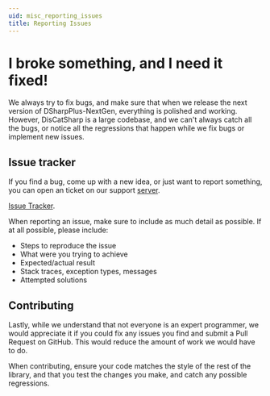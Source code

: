```yaml
---
uid: misc_reporting_issues
title: Reporting Issues
---
```


# I broke something, and I need it fixed!

We always try to fix bugs, and make sure that when we release the next version of DSharpPlus-NextGen, everything is polished and
working. However, DisCatSharp is a large codebase, and we can't always catch all the bugs, or notice all the regressions
that happen while we fix bugs or implement new issues.

## Issue tracker

If you find a bug, come up with a new idea, or just want to report something, you can open an ticket on our support [server](https://discord.gg/discatsharp).

[Issue Tracker](https://aitsys.dev/project/view/1/ "DisCatSharp issues").

When reporting an issue, make sure to include as much detail as possible. If at all possible, please include:

* Steps to reproduce the issue
* What were you trying to achieve
* Expected/actual result
* Stack traces, exception types, messages
* Attempted solutions

## Contributing

Lastly, while we understand that not everyone is an expert programmer, we would appreciate it if you could fix any issues you
find and submit a Pull Request on GitHub. This would reduce the amount of work we would have to do.

When contributing, ensure your code matches the style of the rest of the library, and that you test the changes you make, and
catch any possible regressions.

